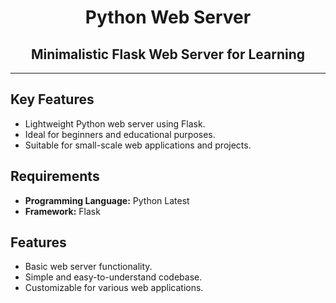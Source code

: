 

<h1 align="center">Python Web Server </h1>

<h2 align="center">Minimalistic Flask Web Server for Learning</h2>

---

## Key Features

- Lightweight Python web server using Flask.
- Ideal for beginners and educational purposes.
- Suitable for small-scale web applications and projects.

## Requirements

- **Programming Language:** Python Latest
- **Framework:** Flask

## Features

- Basic web server functionality.
- Simple and easy-to-understand codebase.
- Customizable for various web applications.

